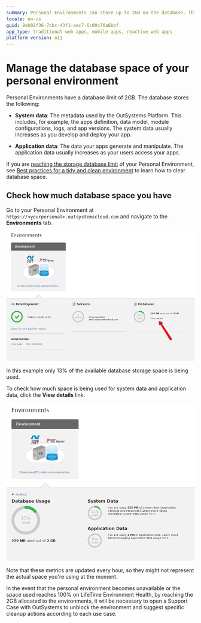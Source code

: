 ```yaml
---
summary: Personal Environments can store up to 2GB on the database. This includes system and application data. Learn what you can do to take the most of it.
locale: en-us
guid: 8eb02f36-7cbc-43f1-aec7-6c00c76a6bbf
app_type: traditional web apps, mobile apps, reactive web apps
platform-version: o11
---
```


# Manage the database space of your personal environment

Personal Environments have a database limit of 2GB. The database stores the following: 

* **System data**: The metadata used by the OutSystems Platform. This includes, for example, the apps definition, data model, module configurations, logs, and app versions. The system data usually increases as you develop and deploy your app.

* **Application data**: The data your apps generate and manipulate. The application data usually increases as your users access your apps.

<div class="info" markdown="1">

If you are [reaching the storage database limit](#check-how-much-database-space-you-have) of your Personal Environment, see [Best practices for a tidy and clean environment](https://success.outsystems.com/Documentation/Best_Practices/Lifecycle/Best_practices_for_a_tidy_and_clean_environment) to learn how to clear database space. 

</div>

## Check how much database space you have

Go to your Personal Environment at `https://<yourpersonal>.outsystemscloud.com` and navigate to the **Environments** tab.

![Environments page, showing information about Development, Servers and Database.](images/manage-database-space_0.png)

In this example only 13% of the available database storage space is being used.

To check how much space is being used for system data and application data, click the **View details** link.

![Details about Database Usage, with metrics for System Data and Application Data.](images/manage-database-space_1.png)

<div class="info" markdown="1">

Note that these metrics are updated every hour, so they might not represent the actual space you're using at the moment.

</div>

<div class="info" markdown="1">
    
In the event that the personal environment becomes unavailable or the space used reaches 100% on LifeTime Environment Health, by reaching the 2GB allocated to the environments, it will be necessary to open a Support Case with OutSystems to unblock the environment and suggest specific cleanup actions according to each use case.

</div>

